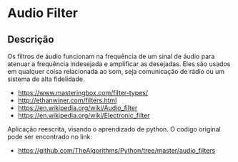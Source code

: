 # **Audio Filter**

## Descrição

Os filtros de áudio funcionam na frequência de um sinal de áudio para atenuar a frequência indesejada e amplificar as desejadas. Eles são usados em qualquer 
coisa relacionada ao som, seja comunicação de rádio ou um sistema de alta fidelidade.

* https://www.masteringbox.com/filter-types/
* http://ethanwiner.com/filters.html
* https://en.wikipedia.org/wiki/Audio_filter
* https://en.wikipedia.org/wiki/Electronic_filter

Aplicação reescrita, visando o aprendizado de python. 
O codigo original pode ser encontrado no link:
* https://github.com/TheAlgorithms/Python/tree/master/audio_filters
